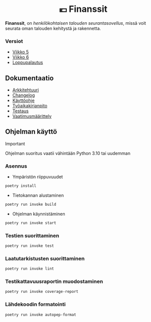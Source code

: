 <div align="center">
  <h1>💶 Finanssit</h1>
</div>

__Finanssit__, on _henkilökohtaisen talouden seurantasovellus_, missä voit seurata oman talouden kehitystä ja rakennetta.

### Versiot
- [Viikko 5](https://github.com/mpjk/finanssit/releases/tag/viikko5)
- [Viikko 6](https://github.com/mpjk/finanssit/releases/tag/viikko6)
- [Loppupalautus](https://github.com/mpjk/finanssit/releases/tag/loppupalautus)

## Dokumentaatio
- [Arkkitehtuuri](https://github.com/mpjk/finanssit/blob/main/dokumentaatio/arkkitehtuuri.md)
- [Changelog](https://github.com/mpjk/finanssit/blob/main/dokumentaatio/changelog.md)
- [Käyttöohje](https://github.com/mpjk/finanssit/blob/main/dokumentaatio/kayttoohje.md)
- [Työaikakirjanpito](https://github.com/mpjk/finanssit/blob/main/dokumentaatio/tuntikirjanpito.md)
- [Testaus](https://github.com/mpjk/finanssit/blob/main/dokumentaatio/testausohje.md)
- [Vaatimusmäärittely](https://github.com/mpjk/finanssit/blob/main/dokumentaatio/vaatimusmaarittely.md)



## Ohjelman käyttö
> [!IMPORTANT]
> Ohjelman suoritus vaatii vähintään Python 3.10 tai uudemman
### Asennus
- Ympäristön riippuvuudet
```bash
poetry install
```
- Tietokannan alustaminen
```bash
poetry run invoke build
```
- Ohjelman käynnistäminen
```bash
poetry run invoke start
```

### Testien suorittaminen
```bash
poetry run invoke test
```

### Laatutarkistusten suorittaminen
```bash
poetry run invoke lint
```

### Testikattavuusraportin muodostaminen
```bash
poetry run invoke coverage-report
```

### Lähdekoodin formatointi
```bash
poetry run invoke autopep-format
```
